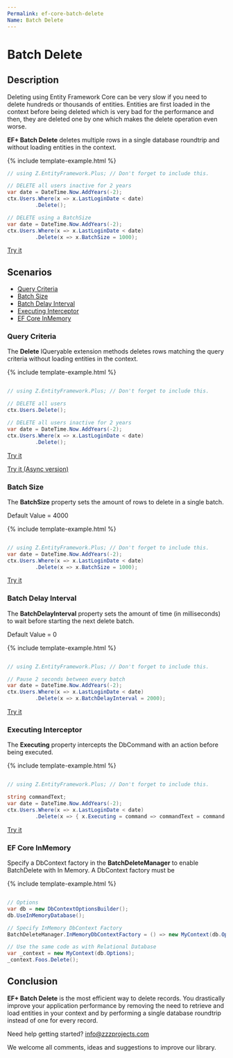 ```yaml
---
Permalink: ef-core-batch-delete
Name: Batch Delete
---
```


# Batch Delete

## Description

Deleting using Entity Framework Core can be very slow if you need to delete hundreds or thousands of entities. Entities are first loaded in the context before being deleted which is very bad for the performance and then, they are deleted one by one which makes the delete operation even worse.

**EF+ Batch Delete** deletes multiple rows in a single database roundtrip and without loading entities in the context.

{% include template-example.html %} 
```csharp
// using Z.EntityFramework.Plus; // Don't forget to include this.

// DELETE all users inactive for 2 years
var date = DateTime.Now.AddYears(-2);
ctx.Users.Where(x => x.LastLoginDate < date)
         .Delete();

// DELETE using a BatchSize
var date = DateTime.Now.AddYears(-2);
ctx.Users.Where(x => x.LastLoginDate < date)
         .Delete(x => x.BatchSize = 1000);

```
[Try it](https://dotnetfiddle.net/8qqyPw)

## Scenarios
 
 - [Query Criteria](#query-criteria)
 - [Batch Size](#batch-size)
 - [Batch Delay Interval](#batch-delay-interval)
 - [Executing Interceptor](#executing-interceptor)
 - [EF Core InMemory](#ef-core-inmemory)
 
### Query Criteria

The **Delete** IQueryable extension methods deletes rows matching the query criteria without loading entities in the context.

{% include template-example.html %} 
```csharp

// using Z.EntityFramework.Plus; // Don't forget to include this.

// DELETE all users
ctx.Users.Delete();

// DELETE all users inactive for 2 years
var date = DateTime.Now.AddYears(-2);
ctx.Users.Where(x => x.LastLoginDate < date)
         .Delete();

```

[Try it](https://dotnetfiddle.net/HQauA0)

[Try it (Async version)](https://dotnetfiddle.net/Xdxjg1)

### Batch Size

The **BatchSize** property sets the amount of rows to delete in a single batch.

Default Value = 4000


{% include template-example.html %} 
```csharp

// using Z.EntityFramework.Plus; // Don't forget to include this.
var date = DateTime.Now.AddYears(-2);
ctx.Users.Where(x => x.LastLoginDate < date)
         .Delete(x => x.BatchSize = 1000);

```
[Try it](https://dotnetfiddle.net/CpzGUz)

### Batch Delay Interval

The **BatchDelayInterval** property sets the amount of time (in milliseconds) to wait before starting the next delete batch.

Default Value = 0

{% include template-example.html %} 
```csharp

// using Z.EntityFramework.Plus; // Don't forget to include this.

// Pause 2 seconds between every batch
var date = DateTime.Now.AddYears(-2);
ctx.Users.Where(x => x.LastLoginDate < date)
         .Delete(x => x.BatchDelayInterval = 2000);

```
[Try it](https://dotnetfiddle.net/3iRApA)

### Executing Interceptor

The **Executing** property intercepts the DbCommand with an action before being executed.

{% include template-example.html %} 
```csharp

// using Z.EntityFramework.Plus; // Don't forget to include this.

string commandText;
var date = DateTime.Now.AddYears(-2);
ctx.Users.Where(x => x.LastLoginDate < date)
         .Delete(x => { x.Executing = command => commandText = command.CommandText; });

```
[Try it](https://dotnetfiddle.net/KrtT0e)
 
### EF Core InMemory

Specify a DbContext factory in the **BatchDeleteManager** to enable BatchDelete with In Memory. A DbContext factory must be

{% include template-example.html %} 
```csharp

// Options
var db = new DbContextOptionsBuilder();
db.UseInMemoryDatabase();

// Specify InMemory DbContext Factory
BatchDeleteManager.InMemoryDbContextFactory = () => new MyContext(db.Options);

// Use the same code as with Relational Database
var _context = new MyContext(db.Options);
_context.Foos.Delete();

```

## Conclusion

**EF+ Batch Delete** is the most efficient way to delete records. You drastically improve your application performance by removing the need to retrieve and load entities in your context and by performing a single database roundtrip instead of one for every record.

Need help getting started? [info@zzzprojects.com](mailto:info@zzzprojects.com)

We welcome all comments, ideas and suggestions to improve our library.
